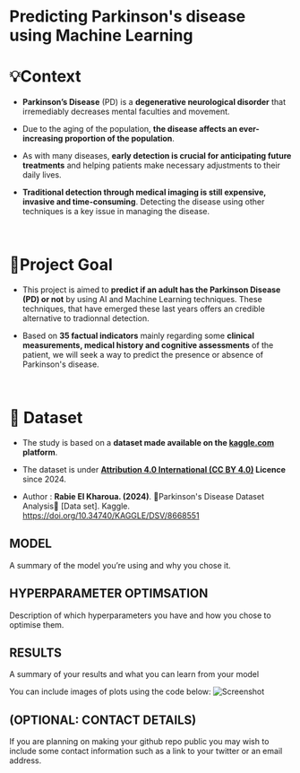 # **Predicting Parkinson's disease using Machine Learning**

# **💡Context**

 * **Parkinson’s Disease** (PD) is a **degenerative neurological disorder** that irremediably decreases mental faculties and movement.

 * Due to the aging of the population, **the disease affects an ever-increasing proportion of the population**.

 * As with many diseases, **early detection is crucial for anticipating future treatments** and helping patients make necessary adjustments to their daily lives.
 
 * **Traditional detection through medical imaging is still expensive, invasive and time-consuming**. Detecting the disease using other techniques is a key issue in managing the disease.

<br>

# **🎯Project Goal**

* This project is aimed to **predict if an adult has the Parkinson Disease (PD) or not** by using AI and Machine Learning techniques. These techniques, that have emerged these last years offers an credible alternative to tradionnal detection.

* Based on **35 factual indicators** mainly regarding some **clinical measurements, medical history and cognitive assessments** of the patient, we will seek a way to predict the presence or absence of Parkinson's disease.

<br>  

# **🔬 Dataset**
* The study is based on a **dataset made available on the [kaggle.com](https://www.kaggle.com/datasets/rabieelkharoua/parkinsons-disease-dataset-analysis) platform**.

* The dataset is under **[Attribution 4.0 International (CC BY 4.0)](https://creativecommons.org/licenses/by/4.0/) Licence** since 2024.

* Author : **Rabie El Kharoua. (2024)**. 🏥Parkinson's Disease Dataset Analysis🧠 [Data set]. Kaggle. https://doi.org/10.34740/KAGGLE/DSV/8668551

## MODEL 
A summary of the model you’re using and why you chose it. 

## HYPERPARAMETER OPTIMSATION
Description of which hyperparameters you have and how you chose to optimise them. 

## RESULTS
A summary of your results and what you can learn from your model 

You can include images of plots using the code below:
![Screenshot](image.png)

## (OPTIONAL: CONTACT DETAILS)
If you are planning on making your github repo public you may wish to include some contact information such as a link to your twitter or an email address. 


